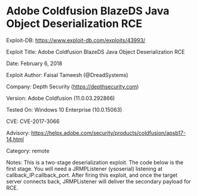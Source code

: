 # Adobe Coldfusion BlazeDS Java Object Deserialization RCE

Exploit-DB: https://www.exploit-db.com/exploits/43993/

Exploit Title: Adobe Coldfusion BlazeDS Java Object Deserialization RCE

Date: February 6, 2018

Exploit Author: Faisal Tameesh (@DreadSystems)

Company: Depth Security (https://depthsecurity.com)

Version: Adobe Coldfusion (11.0.03.292866)

Tested On: Windows 10 Enterprise (10.0.15063)

CVE: CVE-2017-3066

Advisory: https://helpx.adobe.com/security/products/coldfusion/apsb17-14.html

Category: remote

Notes:
This is a two-stage deserialization exploit. The code below is the first stage.
You will need a JRMPListener (ysoserial) listening at callback_IP:callback_port.
After firing this exploit, and once the target server connects back, 
JRMPListener will deliver the secondary payload for RCE.
